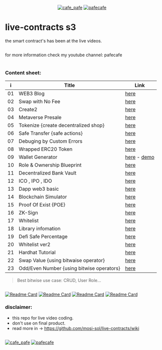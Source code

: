 <p align="center"> 
  <a href="https://twitter.com/cafe_pafe" target="blank"><img src="https://img.shields.io/twitter/follow/cafe_pafe?logo=twitter&style=plastic&labelColor=334455" alt="cafe_pafe" /></a> 
<a href="https://youtube.com/pafecafe" target="blank"><img src="https://img.shields.io/badge/youtube-watch-red/follow/cafe_pafe?logo=youtube&style=plastic&logoColor=red&labelColor=334455" alt="pafecafe" /></a> 
</p>

# live-contracts s3
the smart contract's has been at the live videos.
##
for more information check my youtube channel: pafecafe

#
### Content sheet:

| i | Title | Link |
| --- | --- | --- |
| 01 | WEB3 Blog | [here](https://github.com/mosi-sol/live-contract-s3/tree/main/01-Web3%20Blog) | 
| 02 | Swap with No Fee | [here](https://github.com/mosi-sol/live-contract-s3/tree/main/02-Swap%20No%20Fee) | 
| 03 | Create2 | [here](https://github.com/mosi-sol/live-contract-s3/tree/main/03-%20Create2) | 
| 04 | Metaverse Presale | [here](https://github.com/mosi-sol/live-contract-s3/tree/main/04-Metaverse%20-%20sell%20lands%20logic) | 
| 05 | Tokenize {create decentralized shop} | [here](https://github.com/mosi-sol/live-contract-s3/tree/main/05-Tokenize) | 
| 06 | Safe Transfer {safe actions} | [here](https://github.com/mosi-sol/live-contract-s3/tree/main/06-SafeTransfer) | 
| 07 | Debuging by Custom Errors | [here](https://github.com/mosi-sol/live-contract-s3/tree/main/07-Error%20Debug) | 
| 08 | Wrapped ERC20 Token | [here](https://github.com/mosi-sol/live-contract-s3/tree/main/08-Wraped%20Token) | 
| 09 | Wallet Generator | [here](https://github.com/mosi-sol/live-contract-s3/tree/main/09-%20Wallet%20Generator%20Dapp) -  [demo](https://mosi-sol.github.io/Wallet-Web3/) | 
| 10 | Role & Ownership Blueprint | [here](https://github.com/mosi-sol/live-contract-s3/tree/main/10-Role%20base%20contract) | 
| 11 | Decentralized Bank Vault | [here](https://github.com/mosi-sol/live-contract-s3/tree/main/11-%20Decentralized%20Bank%20Vault) | 
| 12 | ICO , IPO , IDO | [here](https://github.com/mosi-sol/live-contract-s3/tree/main/12-%20ICO) | 
| 13 | Dapp web3 basic | [here](https://github.com/mosi-sol/live-contract-s3/tree/main/13-%20Dapp%20infrastructure) | 
| 14 | Blockchain Simulator | [here](https://github.com/mosi-sol/live-contract-s3/tree/main/14-Blockchain%20Simulator) | 
| 15 | Proof Of Exist {POE} | [here](https://github.com/mosi-sol/live-contract-s3/tree/main/15-Proof%20of%20Exist) | 
| 16 | ZK-Sign | [here](https://github.com/mosi-sol/live-contract-s3/tree/main/16-ZK-Signature) | 
| 17 | Whitelist | [here](https://github.com/mosi-sol/live-contract-s3/tree/main/17-%20WhiteList) | 
| 18 | Library infomation | [here](https://github.com/mosi-sol/live-contract-s3/tree/main/18-%20Library%20information) | 
| 19 | Defi Safe Percentage | [here](https://github.com/mosi-sol/live-contract-s3/tree/main/19-Defi%20Safe%20Percentage) | 
| 20 | Whitelist ver2 | [here](https://github.com/mosi-sol/live-contract-s3/tree/main/20-%20Whitelist%20Ver2) | 
| 21 | Hardhat Tutorial | [here](https://github.com/mosi-sol/live-contract-s3/tree/main/21-%20Hardhat%20Tutorial) | 
| 22 | Swap Value {using bitwaise operator} | [here](https://github.com/mosi-sol/live-contract-s3/tree/main/22-%20Swap%20Value) | 
| 23 | Odd/Even Number {using bitwise operators} | [here](https://github.com/mosi-sol/live-contract-s3/tree/main/23-%20Even%20Number) | 

> Best bitwise use case: CRUD, User Role...

##

[![Readme Card](https://github-readme-stats.vercel.app/api/pin/?username=mosi-sol&repo=live-contracts)](https://github.com/mosi-sol/live-contracts)
[![Readme Card](https://github-readme-stats.vercel.app/api/pin/?username=mosi-sol&repo=live-contracts-s2)](https://github.com/mosi-sol/live-contracts-s2)
[![Readme Card](https://github-readme-stats.vercel.app/api/pin/?username=mosi-sol&repo=live-contract-s3)](https://github.com/mosi-sol/live-contract-s3)
[![Readme Card](https://github-readme-stats.vercel.app/api/pin/?username=mosi-sol&repo=live-contracts-s4)](https://github.com/mosi-sol/live-contracts-s4)

### disclaimer:

- this repo for live video coding.
- don't use on final product.
- read more in -> https://github.com/mosi-sol/live-contracts/wiki

##
<div>
<span align="left"> 
<a href="https://github.com/mosi-sol/live-contract-s3" target="blank">
  <img src="https://img.shields.io/badge/License-MIT-blue?style=flat" alt="cafe_pafe" /></a>  
</span>
<span align="center"> 
<a href="https://img.shields.io/twitter/url?url=https%3A%2F%2Fgithub.com%2Fmosi-sol%2Flive-contract-s3" target="blank"><img src="https://img.shields.io/twitter/url?url=https%3A%2F%2Fgithub.com%2Fmosi-sol%2Flive-contract-s3" alt="pafecafe" /></a> 
</span>
</div>
